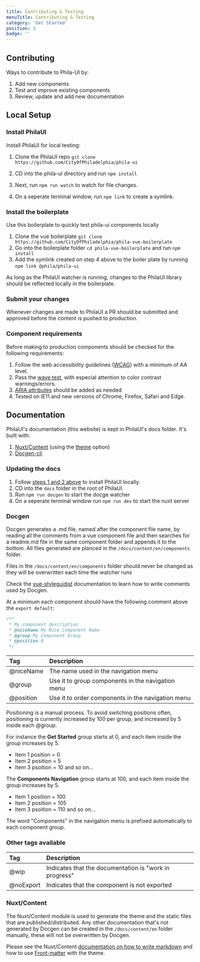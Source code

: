 ```yaml
---
title: Contributing & Testing
menuTitle: Contributing & Testing
category: 'Get Started'
position: 3
badge: ''
---
```


## Contributing
Ways to contribute to Phila-UI by:
1. Add new components
2. Test and improve existing components
3. Review, update and add new documentation

## Local Setup

### Install PhilaUI
Install PhilaUI for local testing:

1. Clone the PhilaUI repo ``git clone https://github.com/CityOfPhiladelphia/phila-ui``

2. CD into the phila-ui directory and run ``npm install``

3. Next, run ``npm run watch`` to watch for file changes.

4. On a seperate terminal window, run ``npm link`` to create a symlink.

### Install the boilerplate

Use this boilerplate to quickly test phila-ui components locally

1. Clone the vue boilerplate ``git clone https://github.com/CityOfPhiladelphia/phila-vue-boilerplate``
2. Go into the boilerplate folder ``cd phila-vue-boilerplate`` and run ``npm install``
3. Add the symlink created on step 4 above to the boiler plate by running ``npm link @phila/phila-ui``

As long as the PhilaUI watcher is running, changes to the PhilaUI library should be reflected locally in the boilerplate.

### Submit your changes
Whenever changes are made to PhilaUI a PR should be submitted and approved before the content is pushed to production.

### Component requirements
Before making to production components should be checked for the following requirements:

1. Follow the web accessibility guidelines ([WCAG](https://www.w3.org/WAI/WCAG2AA-Conformance)) with a minimum of AA level.
2. Pass the [wave test](https://wave.webaim.org/), with especial attention to color contrast warnings/errors.
3. [ARIA attributes](https://www.w3.org/TR/html-aria/) should be added as needed
4. Tested on IE11 and new versions of Chrome, Firefox, Safari and Edge.

## Documentation
PhilaUI's documentation (this website) is kept in PhilaUI's docs folder. It's built with:

1. [Nuxt/Content](https://content.nuxtjs.org) (using the [theme](https://content.nuxtjs.org/themes/docs) option)
2. [Docgen-cli](https://vue-styleguidist.github.io/docs/docgen-cli.html)

### Updating the docs

1. Follow [steps 1 and 2 above](#install-philaui) to install PhilaUI locally.
2. CD into the ``docs`` folder in the root of PhilaUI.
3. Run ``npm run docgen`` to start the docge watcher
4. On a seperate terminal window run ``npm run dev`` to start the nuxt server

### Docgen
Docgen generates a .md file, named after the component file name, by reading all the comments from a vue component file and then searches for a readme.md file in the same component folder and appends it to the bottom. All files generated are planced in the ``/docs/content/en/components`` folder.

<alert type="warning">Files in the ``/docs/content/en/components`` folder should never be changed as they will be overwritten each time the watcher runs</alert>

Check the [vue-styleguidist](https://vue-styleguidist.github.io/docs/Documenting.html#code-comments) documentation to learn how to write comments used by Docgen.

At a minimum each component should have the following comment above the ``export default``:

```js
/**
 * My component description
 * @niceName My Nice Component Name
 * @group My Component Group
 * @position 0
 */
```

| Tag | Description |
| :------------- | :---------- |
| @niceName | The name used in the navigation menu |
| @group | Use it to group components in the navigation menu |
| @position | Use it to order components in the navigation menu |

Positioning is a manual process. To avoid switching positions often, positioning is currently increased by 100 per group, and increased by 5 inside each @group.

For instance the **Get Started** group starts at 0, and each item inside the group increases by 5.
- Item 1 position = 0
- Item 2 position = 5
- Item 3 psoition = 10 and so on...

The **Components Navigation** group starts at 100, and each item inside the group increases by 5.
- Item 1 position = 100
- Item 2 position = 105
- Item 3 psoition = 110 and so on...

<alert>The word "Components" in the navigation menu is prefixed automatically to each component group.</alert>

### Other tags available
| Tag | Description |
| :------------- | :---------- |
| @wip | Indicates that the documentation is "work in progress" |
| @noExport | Indicates that the component is not exported |


### Nuxt/Content
The Nuxt/Content module is used to generate the theme and the static files that are published/distributed. Any other documentation that's not generated by Docgen can be created in the ``/docs/content/en`` folder manually, these will not be overwritten by Docgen.

Please see the Nuxt/Content [documentation on how to write markdown](https://content.nuxtjs.org/writing#markdown) and how to use [Front-matter](https://content.nuxtjs.org/themes/docs#front-matter) with the theme.